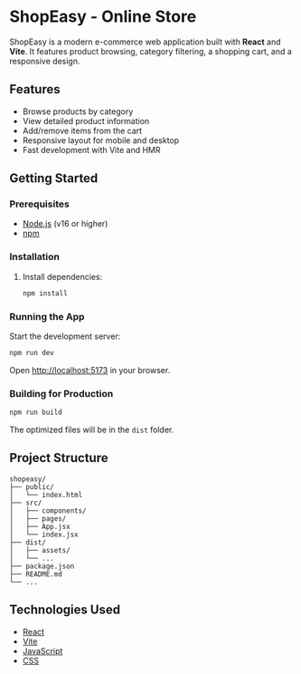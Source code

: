 # ShopEasy - Online Store

ShopEasy is a modern e-commerce web application built with **React** and **Vite**. It features product browsing, category filtering, a shopping cart, and a responsive design.

## Features

- Browse products by category
- View detailed product information
- Add/remove items from the cart
- Responsive layout for mobile and desktop
- Fast development with Vite and HMR

## Getting Started

### Prerequisites

- [Node.js](https://nodejs.org/) (v16 or higher)
- [npm](https://www.npmjs.com/)

### Installation
1. Install dependencies:
    ```sh
    npm install
    ```

### Running the App

Start the development server:
```sh
npm run dev
```
Open [http://localhost:5173](http://localhost:5173) in your browser.

### Building for Production

```sh
npm run build
```
The optimized files will be in the `dist` folder.

## Project Structure

```
shopeasy/
├── public/
│   └── index.html
├── src/
│   ├── components/
│   ├── pages/
│   ├── App.jsx
│   └── index.jsx
├── dist/
│   ├── assets/
│   └── ...
├── package.json
├── README.md
└── ...
```

## Technologies Used

- [React](https://react.dev/)
- [Vite](https://vitejs.dev/)
- [JavaScript](https://developer.mozilla.org/en-US/docs/Web/JavaScript)
- [CSS](https://developer.mozilla.org/en-US/docs/Web/CSS)
